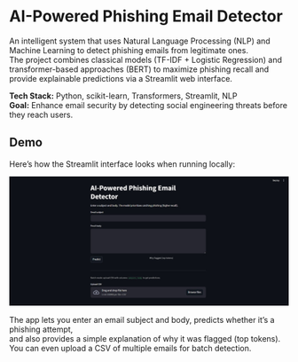 # AI-Powered Phishing Email Detector  

An intelligent system that uses Natural Language Processing (NLP) and Machine Learning to detect phishing emails from legitimate ones.  
The project combines classical models (TF-IDF + Logistic Regression) and transformer-based approaches (BERT) to maximize phishing recall and provide explainable predictions via a Streamlit web interface.  

**Tech Stack:** Python, scikit-learn, Transformers, Streamlit, NLP  
**Goal:** Enhance email security by detecting social engineering threats before they reach users.  

## Demo

Here’s how the Streamlit interface looks when running locally:

![App Demo](screenshots/app_demo.jpg)

The app lets you enter an email subject and body, predicts whether it’s a phishing attempt,  
and also provides a simple explanation of why it was flagged (top tokens).  
You can even upload a CSV of multiple emails for batch detection.